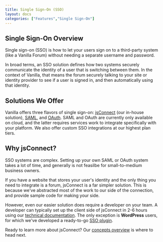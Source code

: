 ```yaml
---
title: Single Sign-On (SSO)
layout: docs
categories: ["Features","Single Sign-On"]
---
```


## Single Sign-On Overview

Single sign-on (SSO) is how to let your users sign on to a third-party system (like a Vanilla Forum) without needing a separate username and password.

In broad terms, an SSO solution defines how two systems securely communicate the identity of a user that is switching between them. In the context of Vanilla, that means the forum securely talking to your site or identity provider to see if a user is signed in, and then automatically using that identity.

## Solutions We Offer

Vanilla offers three flavors of single sign-on:  [jsConnect](/features/sso/jsconnect) (our in-house solution), [SAML](/features/sso/saml), and [OAuth](/features/sso/oauth). SAML and OAuth are currently only available on cloud, and the latter requires services work to integrate specifically with your platform. We also offer custom SSO integrations at our highest plan tiers.

## Why jsConnect?

SSO systems are complex. Setting up your own SAML or OAuth system takes a lot of time, and generally is not feasilbe for small-to-medium business owners. 

If you have a website that stores your user's identity and the only thing you need to integrate is a forum, jsConnect is a far simpler solution. This is because we've abstracted most of the work to our side of the connection, and provide sample code for making your side.

However, even our easier solution does require a developer on your team. A developer can typically set up the client side of jsConnect in 2-6 hours using our [technical documentation](/features/sso/jsconnect/overview). The only exception is **WordPress** users, for which we've developed a ready-to-go [SSO plugin](http://wordpress.org/plugins/vanilla-jsconnect).

Ready to learn more about jsConnect? Our [concepts overview](/features/sso/jsconnect) is where to head next.